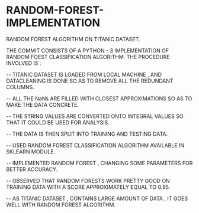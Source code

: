 # RANDOM-FOREST-IMPLEMENTATION
RANDOM FOREST ALGORITHM ON TITANIC DATASET.

THE COMMIT CONSISTS OF A PYTHON - 3 IMPLEMENTATION OF RANDOM FOEST CLASSIFICATION ALGORITHM.
THE PROCEDURE INVOLVED IS :

-- TITANIC DATASET IS LOADED FROM LOCAL MACHINE , AND DATACLEANING IS DONE SO AS TO REMOVE ALL THE REDUNDANT COLUMNS.

-- ALL THE NaNs ARE FILLED WITH CLOSEST APPROXIMATIONS SO AS TO MAKE THE DATA CONCRETE.

-- THE STRING VALUES ARE CONVERTED ONTO INTEGRAL VALUES SO THAT IT COULD BE USED FOR ANALYSIS.

-- THE DATA IS THEN SPLIT INTO TRAINING AND TESTING DATA.

-- USED RANDOM FOREST CLASSIFICATION ALGORITHM AVAILABLE IN SKLEARN MODULE.

-- IMPLEMENTED RANDOM FOREST , CHANGING SOME PARAMETERS FOR BETTER ACCURACY.

-- OBSERVED THAT RANDOM FORESTS WORK PRETTY GOOD ON TRAINING DATA WITH A SCORE APPROXIMATELY EQUAL TO 0.95.

-- AS TITANIC DATASET , CONTAINS LARGE AMOUNT OF DATA , IT GOES WELL WITH RANDOM FOREST ALGORITHM.
